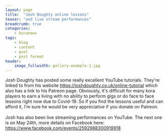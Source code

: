 ```yaml
---
layout: page
title:  "Josh Doughty online lessons"
teaser: "and live stream performances"
breadcrumb: true
categories:
    - koranews
tags:
    - blog
    - content
    - post
    - post format
header:
    image_fullwidth: gallery-example-1.jpg
---
```

Josh Doughty has posted some really excellent YouTube tutorials. They're linked to from his website <https://joshdoughty.co.uk/online-tutorial> which also has a link to his Patreon page. Obviously, it's difficult for many kora players to earn a living with no ability to perform gigs or do face to face lessons right now due to Covid-19. So if you find the lessons useful and can afford it, I'm sure he would be very appreciative if you donate on Patreon.
<br>
<br>
Josh has also been live streaming performances on YouTube. The next one is on May 24th, more details on Facebook here: <https://www.facebook.com/events/2592988300919918>
